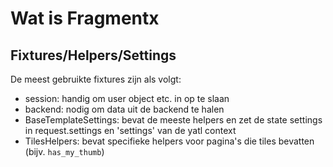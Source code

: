# Wat is Fragmentx

## Fixtures/Helpers/Settings

De meest gebruikte fixtures zijn als volgt:

- session: handig om user object etc. in op te slaan
- backend: nodig om data uit de backend te halen
- BaseTemplateSettings: bevat de meeste helpers en zet de state settings in request.settings en 'settings' van de yatl
  context
- TilesHelpers: bevat specifieke helpers voor pagina's die tiles bevatten (bijv. `has_my_thumb`)